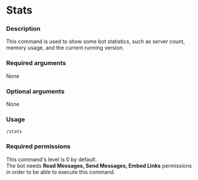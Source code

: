 # Stats

### **Description**

This command is used to show some bot statistics, such as server count, memory usage, and the current running version.

### **Required arguments**

None

### **Optional arguments**

None

### **Usage**

```
/stats
```

### **Required permissions**

This command's level is 0 by default.\
The bot needs **Read Messages, Send Messages, Embed Links** permissions in order to be able to execute this command.
